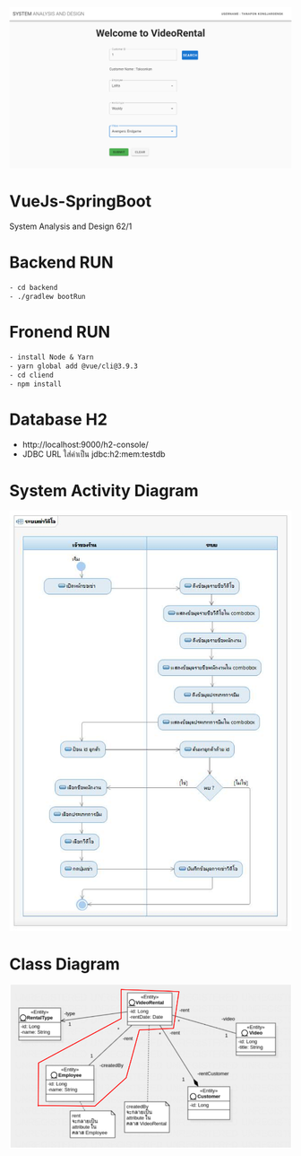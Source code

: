 <p align="center">
  <img width="700" src="images/system.png">
</p>

# VueJs-SpringBoot
System Analysis and Design 62/1

# Backend RUN
```
- cd backend
- ./gradlew bootRun
```

# Fronend RUN
```
- install Node & Yarn
- yarn global add @vue/cli@3.9.3
- cd cliend
- npm install
```

# Database H2
- http://localhost:9000/h2-console/ 
- JDBC URL ใส่ค่าเป็น jdbc:h2:mem:testdb

# System Activity Diagram
<p align="center">
  <img width="600" src="images/System%20Activity%20Diagram.jpg">
</p>

# Class Diagram
<p align="center">
  <img width="800" src="images/Class%20Diagram.PNG">
</p>




